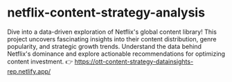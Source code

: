 # netflix-content-strategy-analysis
Dive into a data-driven exploration of Netflix's global content library! This project uncovers fascinating insights into their content distribution, genre popularity, and strategic growth trends. Understand the data behind Netflix's dominance and explore actionable recommendations for optimizing content investment. 👉 https://ott-content-strategy-datainsights-rep.netlify.app/
